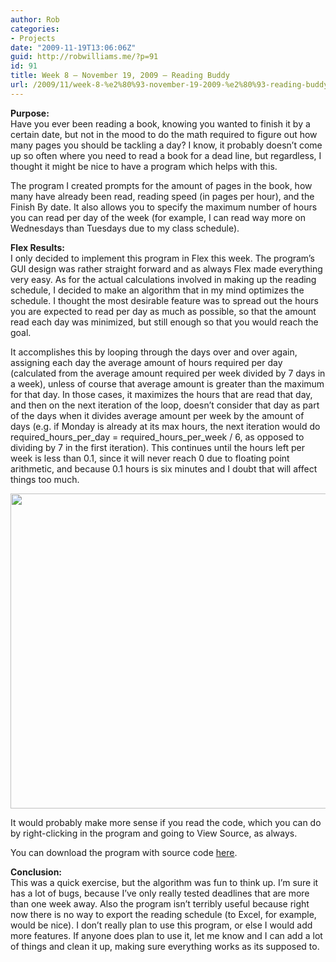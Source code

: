 ```yaml
---
author: Rob
categories:
- Projects
date: "2009-11-19T13:06:06Z"
guid: http://robwilliams.me/?p=91
id: 91
title: Week 8 – November 19, 2009 – Reading Buddy
url: /2009/11/week-8-%e2%80%93-november-19-2009-%e2%80%93-reading-buddy/
---
```

**Purpose:**  
Have you ever been reading a book, knowing you wanted to finish it by a certain date, but not in the mood to do the math required to figure out how many pages you should be tackling a day? I know, it probably doesn&#8217;t come up so often where you need to read a book for a dead line, but regardless, I thought it might be nice to have a program which helps with this.

The program I created prompts for the amount of pages in the book, how many have already been read, reading speed (in pages per hour), and the Finish By date. It also allows you to specify the maximum number of hours you can read per day of the week (for example, I can read way more on Wednesdays than Tuesdays due to my class schedule).

**Flex Results:**  
I only decided to implement this program in Flex this week. The program&#8217;s GUI design was rather straight forward and as always Flex made everything very easy. As for the actual calculations involved in making up the reading schedule, I decided to make an algorithm that in my mind optimizes the schedule. I thought the most desirable feature was to spread out the hours you are expected to read per day as much as possible, so that the amount read each day was minimized, but still enough so that you would reach the goal.

It accomplishes this by looping through the days over and over again, assigning each day the average amount of hours required per day (calculated from the average amount required per week divided by 7 days in a week), unless of course that average amount is greater than the maximum for that day. In those cases, it maximizes the hours that are read that day, and then on the next iteration of the loop, doesn&#8217;t consider that day as part of the days when it divides average amount per week by the amount of days (e.g. if Monday is already at its max hours, the next iteration would do required\_hours\_per\_day = required\_hours\_per\_week / 6, as opposed to dividing by 7 in the first iteration). This continues until the hours left per week is less than 0.1, since it will never reach 0 due to floating point arithmetic, and because 0.1 hours is six minutes and I doubt that will affect things too much.

<img class="alignnone" title="Reading Buddy screenshot" src="/images/screens/ReadingBuddy.jpg" alt="" width="577" height="504" /> 

It would probably make more sense if you read the code, which you can do by right-clicking in the program and going to View Source, as always.

You can download the program with source code [here](/weekly/Week8_Flex_ReadingBuddy.zip "Week 8 Flex Program").

**Conclusion:**  
This was a quick exercise, but the algorithm was fun to think up. I&#8217;m sure it has a lot of bugs, because I&#8217;ve only really tested deadlines that are more than one week away. Also the program isn&#8217;t terribly useful because right now there is no way to export the reading schedule (to Excel, for example, would be nice). I don&#8217;t really plan to use this program, or else I would add more features. If anyone does plan to use it, let me know and I can add a lot of things and clean it up, making sure everything works as its supposed to.